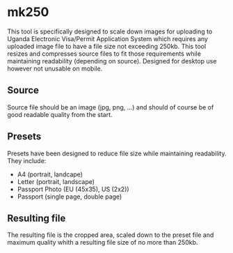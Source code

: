 # mk250
This tool is specifically designed to scale down images for uploading to Uganda Electronic Visa/Permit Application System which requires any uploaded image file to have a file size not exceeding 250kb. This tool resizes and compresses source files to fit those requirements while maintaining readability (depending on source). Designed for desktop use however not unusable on mobile.

## Source
Source file should be an image (jpg, png, ...) and should of course be of good readable quality from the start. 

## Presets
Presets have been designed to reduce file size while maintaining readability. They include:
* A4 (portrait, landcape)
* Letter (portrait, landscape)
* Passport Photo (EU (45x35), US (2x2))
* Passport (single page, double page)

## Resulting file
The resulting file is the cropped area, scaled down to the preset file and maximum quality whith a resulting file size of no more than 250kb.
